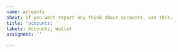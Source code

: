 ```yaml
---
name: accounts
about: If you want report any think about accounts, use this.
title: 'accounts: '
labels: Accounts, Wallet
assignees: ''

---
```



